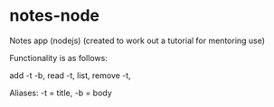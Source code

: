 # notes-node
Notes app (nodejs) 
(created to work out a tutorial for mentoring use)

Functionality is as follows:

add -t -b,
read -t,
list,
remove -t,

Aliases: 
-t = title,
-b = body


